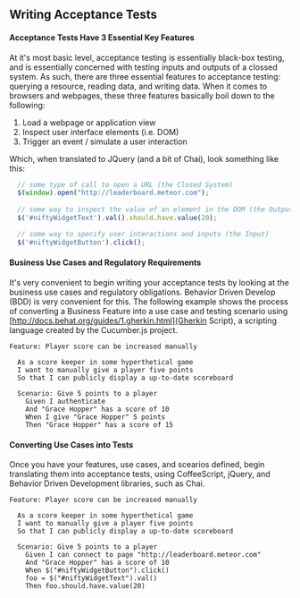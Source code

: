 ## Writing Acceptance Tests  


#### Acceptance Tests Have 3 Essential Key Features
At it's most basic level, acceptance testing is essentially black-box testing, and is essentially concerned with testing inputs and outputs of a clossed system.  As such, there are three essential features to acceptance testing:  querying a resource, reading data, and writing data.  When it comes to browsers and webpages, these three features basically boil down to the following:  

1.  Load a webpage or application view
2.  Inspect user interface elements (i.e. DOM)  
3.  Trigger an event / simulate a user interaction  


Which, when translated to JQuery (and a bit of Chai), look something like this:
````js
  // some type of call to open a URL (the Closed System)
  $(window).open("http://leaderboard.meteor.com");  
  
  // some way to inspect the value of an element in the DOM (the Output)
  $('#niftyWidgetText').val().should.have.value(20);

  // some way to specify user interactions and inputs (the Input)
  $('#niftyWidgetButton').click();
````  


#### Business Use Cases and Regulatory Requirements  
It's very convenient to begin writing your acceptance tests by looking at the business use cases and regulatory obligations.  Behavior Driven Develop (BDD) is very convenient for this. The following example shows the process of converting a Business Feature into a use case and testing scenario using [http://docs.behat.org/guides/1.gherkin.html](Gherkin Script), a scripting language created by the Cucumber.js project.

````feature  
Feature: Player score can be increased manually

  As a score keeper in some hyperthetical game
  I want to manually give a player five points
  So that I can publicly display a up-to-date scoreboard

  Scenario: Give 5 points to a player
    Given I authenticate
    And "Grace Hopper" has a score of 10
    When I give "Grace Hopper" 5 points
    Then "Grace Hopper" has a score of 15
````


#### Converting Use Cases into Tests  
Once you have your features, use cases, and scearios defined, begin translating them into acceptance tests, using CoffeeScript, jQuery, and Behavior Driven Development libraries, such as Chai. 

````feature  
Feature: Player score can be increased manually

  As a score keeper in some hyperthetical game
  I want to manually give a player five points
  So that I can publicly display a up-to-date scoreboard

  Scenario: Give 5 points to a player
    Given I can connect to page "http://leaderboard.meteor.com"
    And "Grace Hopper" has a score of 10
    When $("#niftyWidgetButton").click()
    foo = $("#niftyWidgetText").val()
    Then foo.should.have.value(20)
````
